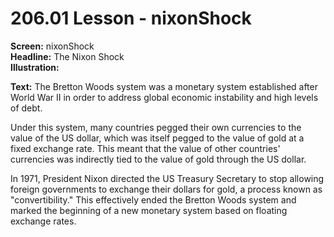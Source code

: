 # 206.01 Lesson - nixonShock

**Screen:** nixonShock\
**Headline:** The Nixon Shock\
**Illustration:**

**Text:** The Bretton Woods system was a monetary system established after World War II in order to address global economic instability and high levels of debt.&#x20;

Under this system, many countries pegged their own currencies to the value of the US dollar, which was itself pegged to the value of gold at a fixed exchange rate. This meant that the value of other countries' currencies was indirectly tied to the value of gold through the US dollar.&#x20;

In 1971, President Nixon directed the US Treasury Secretary to stop allowing foreign governments to exchange their dollars for gold, a process known as "convertibility." This effectively ended the Bretton Woods system and marked the beginning of a new monetary system based on floating exchange rates.
